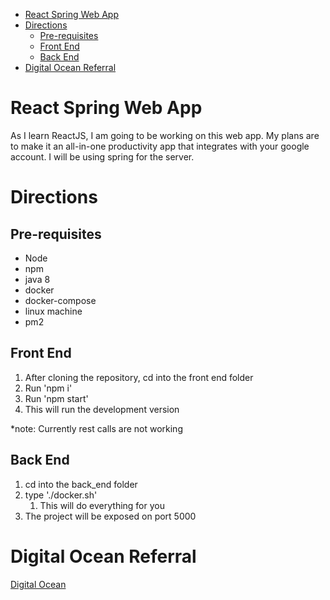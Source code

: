 - [React Spring Web App](#react-spring-web-app)
- [Directions](#directions)
  - [Pre-requisites](#pre-requisites)
  - [Front End](#front-end)
  - [Back End](#back-end)
- [Digital Ocean Referral](#digital-ocean-referral)

# React Spring Web App

As I learn ReactJS, I am going to be working on this web app. My plans are to make it an all-in-one productivity app that integrates with your google account. I will be using spring for the server.

# Directions

## Pre-requisites

-   Node
-   npm
-   java 8
-   docker
-   docker-compose
-   linux machine
-   pm2

## Front End

1. After cloning the repository, cd into the front end folder
2. Run 'npm i'
3. Run 'npm start'
4. This will run the development version

\*note: Currently rest calls are not working

## Back End

1. cd into the back_end folder
2. type './docker.sh'
    1. This will do everything for you
3. The project will be exposed on port 5000

# Digital Ocean Referral

[Digital Ocean](https://m.do.co/c/17eeaaa0e7fb)
